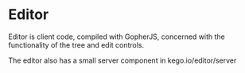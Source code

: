 # Editor

Editor is client code, compiled with GopherJS, concerned with the functionality of the tree and edit controls.

The editor also has a small server component in kego.io/editor/server
